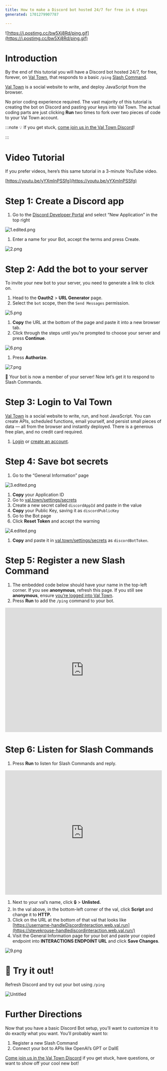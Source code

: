 ```yaml
---
title: How to make a Discord bot hosted 24/7 for free in 6 steps
generated: 1701279907787

---
```


![https://i.postimg.cc/bw5Xj8Rd/ping.gif](https://i.postimg.cc/bw5Xj8Rd/ping.gif)

# Introduction

By the end of this tutorial you will have a Discord bot hosted 24/7, for free, forever, on [Val Town](http://val.town), that responds to a basic `/ping` [Slash Command](https://support.discord.com/hc/en-us/articles/1500000368501-Slash-Commands-FAQ).

[Val Town](http://val.town) is a social website to write, and deploy JavaScript from the browser.

No prior coding experience required. The vast majority of this tutorial is creating the bot on Discord and pasting your keys into Val Town. The actual coding parts are just clicking ******Run****** two times to fork over two pieces of code to your Val Town account.

:::note
💡 If you get stuck, [come join us in the Val Town Discord](https://discord.gg/dHv45uN5RY)!

:::

# Video Tutorial

If you prefer videos, here’s this same tutorial in a 3-minute YouTube video.

[https://youtu.be/yYXmInPSSfg](https://youtu.be/yYXmInPSSfg)

# Step 1: Create a Discord app

1. Go to the [Discord Developer Portal](https://discord.com/developers/applications) and select “New Application” in the top right

![1.edited.png](./how-to-make-a-discord-bot-hosted-24-7-for-free-in-/1edited.png)

1. Enter a name for your Bot, accept the terms and press Create.

![2.png](./how-to-make-a-discord-bot-hosted-24-7-for-free-in-/2.png)

# Step 2: Add the bot to your server

To invite your new bot to your server, you need to generate a link to click on.

1. Head to the **Oauth2** > **URL Generator** page.
2. Select the `bot` scope, then the `Send Messages` permission.

![5.png](./how-to-make-a-discord-bot-hosted-24-7-for-free-in-/5.png)

1. **Copy** the URL at the bottom of the page and paste it into a new browser tab.
2. Click through the steps until you’re prompted to choose your server and press **Continue**.

![6.png](./how-to-make-a-discord-bot-hosted-24-7-for-free-in-/6.png)

1. Press **Authorize**.

![7.png](./how-to-make-a-discord-bot-hosted-24-7-for-free-in-/7.png)

🎉 Your bot is now a member of your server! Now let’s get it to respond to Slash Commands.

# Step 3: Login to Val Town

[Val Town](http://val.town/) is a social website to write, run, and host JavaScript. You can create APIs, scheduled functions, email yourself, and persist small pieces of data — all from the browser and instantly deployed. There is a generous free plan, and no credit card required.

1. [Login](http://val.town/auth/signin) or [create an account](https://www.val.town/auth/signup).

# Step 4: Save bot secrets

1. Go to the “General Information” page

![3.edited.png](./how-to-make-a-discord-bot-hosted-24-7-for-free-in-/3edited.png)

1. **Copy** your Application ID
2. Go to [val.town/settings/secrets](https://www.val.town/settings/secrets)
3. Create a new secret called `discordAppId` and paste in the value
4. **Copy** your Public Key, saving it as `discordPublicKey`
5. Go to the Bot page
6. Click **Reset Token** and accept the warning

![4.edited.png](./how-to-make-a-discord-bot-hosted-24-7-for-free-in-/4edited.png)

1. **Copy** and paste it in [val.town/settings/secrets](http://val.town/settings/secrets) as `discordBotToken`.

# Step 5: Register a new Slash Command

1. The embedded code below should have your name in the top-left corner. If you see ******************anonymous******************, refresh this page. If you still see ******anonymous******, ensure [you’re logged into Val Town](https://www.val.town/auth/signin).
2. Press ******Run****** to add the `/ping` command to your bot.

<div class="not-content">
  <iframe src="https://www.val.town/embed/new?code=import+%7B+registerDiscordSlashCommand+%7D+from+%22https%3A%2F%2Fesm.town%2Fv%2Fneverstew%2FregisterDiscordSlashCommand%22%3B%0Aimport+process+from+%22node%3Aprocess%22%3B%0A%0Aexport+const+registerDiscordCommand+%3D+registerDiscordSlashCommand%28%0A++process.env.discordAppId%2C%0A++process.env.discordBotToken%2C%0A++%7B%0A++++name%3A+%22ping%22%2C%0A++++description%3A+%22Say+hi+to+your+bot%22%2C%0A++%7D%2C%0A%29.then%28r+%3D%3E+r.json%28%29%29%3B" width="100%" frameborder="no" style="height: 400px;">
    &#x20;
  </iframe>
</div>

# Step 6: Listen for Slash Commands

1. Press ******Run****** to listen for Slash Commands and reply.

<div class="not-content">
  <iframe src="https://www.val.town/embed/new?code=import+%7B+verify_discord_signature+%7D+from+%22https%3A%2F%2Fesm.town%2Fv%2Fmattx%2Fverify_discord_signature%3Fv%3D8%22%3B%0A%0Aexport+const+handleDiscordInteraction+%3D+async+%28req%3A+Request%29+%3D%3E+%7B%0A++if+%28req.method+%3D%3D%3D+%22GET%22%29+return+new+Response%28%29%3B%0A++const+body+%3D+await+req.json%28%29%3B%0A++const+verified+%3D+await+verify_discord_signature%28%0A++++Deno.env.get%28%27discordPublicKey%27%29%2C%0A++++JSON.stringify%28body%29%2C%0A++++req.headers.get%28%22X-Signature-Ed25519%22%29%2C%0A++++req.headers.get%28%22X-Signature-Timestamp%22%29%2C%0A++%29%3B%0A++if+%28%21verified%29%0A++++return+new+Response%28%22signature+invalid%22%2C+%7B%0A++++++status%3A+401%2C%0A++++++statusText%3A+%22signature+invalid%22%2C%0A++++%7D%29%3B%0A++%2F%2F+PING%0A++if+%28body.type+%3D%3D%3D+1%29%0A++++return+Response.json%28%7B+type%3A+1+%7D%29%3B+%2F%2F+PONG%0A++%2F%2F+APPLICATION_COMMAND+interactions%0A++if+%28body.type+%3D%3D%3D+2%29+%7B%0A++++if+%28body.data%3F.name+%3D%3D%3D+%22ping%22%29%0A++++++return+Response.json%28%7B%0A++++++++type%3A+4%2C%0A++++++++data%3A+%7B%0A++++++++++content%3A+%60Pong%21+It+is+%24%7Bnew+Date%28%29%7D%60%2C%0A++++++++%7D%2C%0A++++++%7D%29%3B%0A++++return+new+Response%28%22Bad+request%22%2C+%7B%0A++++++status%3A+400%2C%0A++++++statusText%3A+%22Bad+request%22%2C%0A++++%7D%29%3B%0A++%7D%0A++return+new+Response%28%22Not+handled%22%2C+%7B+status%3A+422+%7D%29%3B%0A%7D%3B" width="100%" frameborder="no" style="height: 400px;">
    &#x20;
  </iframe>
</div>

1. Next to your val’s name, click 🔒 > ******************Unlisted.******************
2. In the val above, in the bottom-left corner of the val, click ************Script************ and change it to **********HTTP.**********
3. Click on the URL at the bottom of that val that looks like [https://username-handleDiscordInteraction.web.val.run](https://stevekrouse-handlediscordinteraction.web.val.run/)
4. Visit the General Information page for your bot and paste your copied endpoint into **INTERACTIONS ENDPOINT URL** and click ******Save Changes******.

![9.png](./how-to-make-a-discord-bot-hosted-24-7-for-free-in-/9.png)

# 💬 Try it out!

Refresh Discord and try out your bot using `/ping`

![Untitled](./how-to-make-a-discord-bot-hosted-24-7-for-free-in-/untitled.png)

# Further Directions

Now that you have a basic Discord Bot setup, you’ll want to customize it to do exactly what you want. You’ll probably want to:

1. Register a new Slash Command
2. Connect your bot to APIs like OpenAI’s GPT or DallE

[Come join us in the Val Town Discord](https://discord.gg/dHv45uN5RY) if you get stuck, have questions, or want to show off your cool new bot!
